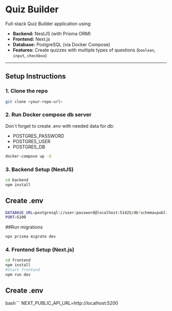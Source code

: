 # Quiz Builder

Full-stack Quiz Builder application using:

- **Backend:** NestJS (with Prisma ORM)  
- **Frontend:** Next.js  
- **Database:** PostgreSQL (via Docker Compose)  
- **Features:** Create quizzes with multiple types of questions (`boolean`, `input`, `checkbox`)

---

## Setup Instructions

### 1. Clone the repo

```bash
git clone <your-repo-url>
```
### 2. Run Docker compose db server
Don`t forget to create .env with needed data for db:
- POSTGRES_PASSWORD
- POSTGRES_USER
- POSTGRES_DB

```bash
docker-compose up -d
```
### 3. Backend Setup (NestJS)
```bash
cd backend
npm install

```
## Create .env
```bash
DATABASE_URL=postgresql://user:password@localhost:51425/db?schema=public
PORT=5200
```
##Run migrations
```bash
npx prisma migrate dev
```
### 4. Frontend Setup (Next.js)
```bash
cd frontend
npm install
#Start frontend
npm run dev
```
## Create .env
bash```
NEXT_PUBLIC_API_URL=http://localhost:5200
```


